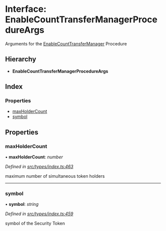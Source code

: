# Interface: EnableCountTransferManagerProcedureArgs

Arguments for the [EnableCountTransferManager](../enums/_types_index_.proceduretype.md#enablecounttransfermanager) Procedure

## Hierarchy

* **EnableCountTransferManagerProcedureArgs**

## Index

### Properties

* [maxHolderCount](_types_index_.enablecounttransfermanagerprocedureargs.md#maxholdercount)
* [symbol](_types_index_.enablecounttransfermanagerprocedureargs.md#symbol)

## Properties

###  maxHolderCount

• **maxHolderCount**: *number*

*Defined in [src/types/index.ts:463](https://github.com/PolymathNetwork/polymath-sdk/blob/ade5412/src/types/index.ts#L463)*

maximum number of simultaneous token holders

___

###  symbol

• **symbol**: *string*

*Defined in [src/types/index.ts:459](https://github.com/PolymathNetwork/polymath-sdk/blob/ade5412/src/types/index.ts#L459)*

symbol of the Security Token
